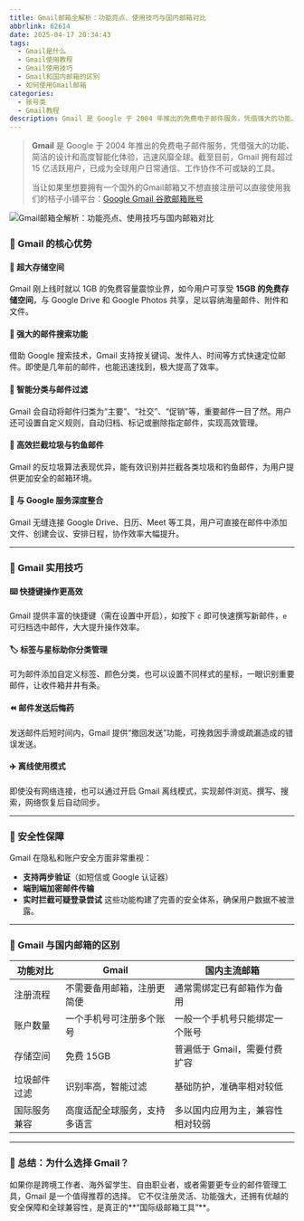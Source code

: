 ```yaml
---
title: Gmail邮箱全解析：功能亮点、使用技巧与国内邮箱对比
abbrlink: 62614
date: 2025-04-17 20:34:43
tags:
  - Gmail是什么
  - Gmail使用教程
  - Gmail使用技巧
  - Gmail和国内邮箱的区别
  - 如何使用Gmail邮箱
categories:
  - 账号类
  - Gmail教程
description: Gmail 是 Google 于 2004 年推出的免费电子邮件服务，凭借强大的功能、简洁的设计和高度智能化体验，迅速风靡全球。截至目前，Gmail 拥有超过 15 亿活跃用户，已成为全球用户日常通信、工作协作不可或缺的工具。
---
```


> **Gmail** 是 Google 于 2004 年推出的免费电子邮件服务，凭借强大的功能、简洁的设计和高度智能化体验，迅速风靡全球。截至目前，Gmail 拥有超过 15 亿活跃用户，已成为全球用户日常通信、工作协作不可或缺的工具。
>
> 当让如果里想要拥有一个国外的Gmail邮箱又不想直接注册可以直接使用我们的桔子小铺平台：[Google Gmail 谷歌邮箱账号](https://z.muooy.com/buy/10)

![ Gmail邮箱全解析：功能亮点、使用技巧与国内邮箱对比](https://img.muooy.com/img/1/2025/04/17/6800f60f716f8.webp)

### 🌟 Gmail 的核心优势

#### 🔸 超大存储空间

Gmail 刚上线时就以 1GB 的免费容量震惊业界，如今用户可享受 **15GB 的免费存储空间**，与 Google Drive 和 Google Photos 共享，足以容纳海量邮件、附件和文件。

#### 🔸 强大的邮件搜索功能

借助 Google 搜索技术，Gmail 支持按关键词、发件人、时间等方式快速定位邮件。即使是几年前的邮件，也能迅速找到，极大提高了效率。

#### 🔸 智能分类与邮件过滤

Gmail 会自动将邮件归类为“主要”、“社交”、“促销”等，重要邮件一目了然。用户还可设置自定义规则，自动归档、标记或删除指定邮件，实现高效管理。

#### 🔸 高效拦截垃圾与钓鱼邮件

Gmail 的反垃圾算法表现优异，能有效识别并拦截各类垃圾和钓鱼邮件，为用户提供更加安全的邮箱环境。

#### 🔸 与 Google 服务深度整合

Gmail 无缝连接 Google Drive、日历、Meet 等工具，用户可直接在邮件中添加文件、创建会议、安排日程，协作效率大幅提升。

------

### 🚀 Gmail 实用技巧

#### ⌨️ 快捷键操作更高效

Gmail 提供丰富的快捷键（需在设置中开启），如按下 `c` 即可快速撰写新邮件，`e` 可归档选中邮件，大大提升操作效率。

#### 🏷 标签与星标助你分类管理

可为邮件添加自定义标签、颜色分类，也可以设置不同样式的星标，一眼识别重要邮件，让收件箱井井有条。

#### ⏪ 邮件发送后悔药

发送邮件后短时间内，Gmail 提供“撤回发送”功能，可挽救因手滑或疏漏造成的错误发送。

#### ✈️ 离线使用模式

即使没有网络连接，也可以通过开启 Gmail 离线模式，实现邮件浏览、撰写、搜索，网络恢复后自动同步。

------

### 🔐 安全性保障

Gmail 在隐私和账户安全方面非常重视：

- **支持两步验证**（如短信或 Google 认证器）
- **端到端加密邮件传输**
- **实时拦截可疑登录尝试**
   这些功能构建了完善的安全体系，确保用户数据不被泄露。

------

### 📧 Gmail 与国内邮箱的区别



| 功能对比     | Gmail                        | 国内主流邮箱                     |
| ------------ | ---------------------------- | -------------------------------- |
| 注册流程     | 不需要备用邮箱，注册更简便   | 通常需绑定已有邮箱作为备用       |
| 账户数量     | 一个手机号可注册多个账号     | 一般一个手机号只能绑定一个账号   |
| 存储空间     | 免费 15GB                    | 普遍低于 Gmail，需要付费扩容     |
| 垃圾邮件过滤 | 识别率高，智能过滤           | 基础防护，准确率相对较低         |
| 国际服务兼容 | 高度适配全球服务，支持多语言 | 多以国内应用为主，兼容性相对较弱 |

------

### 🎯 总结：为什么选择 Gmail？

如果你是跨境工作者、海外留学生、自由职业者，或者需要更专业的邮件管理工具，Gmail 是一个值得推荐的选择。
 它不仅注册灵活、功能强大，还拥有优越的安全保障和全球兼容性，是真正的**“国际级邮箱工具”**。
